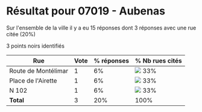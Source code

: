 # Résultat pour 07019 - Aubenas

Sur l'ensemble de la ville il y a eu 15 réponses dont 3 réponses avec une rue citée (20%)

3 points noirs identifiés

| Rue | Vote | % réponses | % Nb rues cités|
|-----|------|------------|----------------|
| Route de Montélimar | 1 | 6% | <img src="../../img/bar_33.gif" />&nbsp;33%|
| Place de l'Airette | 1 | 6% | <img src="../../img/bar_33.gif" />&nbsp;33%|
| N 102 | 1 | 6% | <img src="../../img/bar_33.gif" />&nbsp;33%|
| **Total** | 3 | 20% | 100%|
